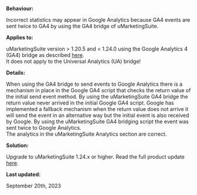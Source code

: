 **Behaviour:**

Incorrect statistics may appear in Google Analytics because GA4 events are sent twice to GA4 by using the GA4 bridge of uMarketingSuite.

**Applies to:**

uMarketingSuite version &gt; 1.20.5 and &lt; 1.24.0 using the Google Analytics 4 (GA4) bridge as described [here](/analytics/clientside-events-and-additional-javascript-files/bridging-library-for-google-analytics/).  
It does not apply to the Universal Analytics (UA) bridge!  

**Details:**

When using the GA4 bridge to send events to Google Analytics there is a mechanism in place in the Google GA4 script that checks the return value of the initial send event method. By using the uMarketingSuite GA4 bridge the return value never arrived in the initial Google GA4 script. Google has implemented a fallback mechanism when the return value does not arrive it will send the event in an alternative way but the initial event is also received by Google. By using the uMarketingSuite GA4 bridging script the event was sent twice to Google Analytics.  
The analytics in the uMarketingSuite Analytics section are correct.

**Solution:**

Upgrade to uMarketingSuite 1.24.x or higher. Read the full product update [here](https://www.umarketingsuite.com/blog/product-update-september-2023/).

**Last updated:**

September 20th, 2023